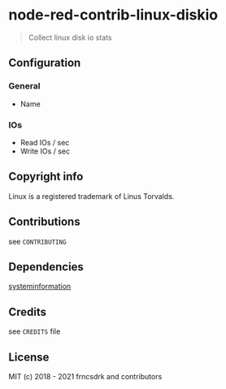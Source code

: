 # node-red-contrib-linux-diskio

> Collect linux disk io stats

## Configuration

### General

- Name

### IOs

- Read IOs / sec
- Write IOs / sec

## Copyright info

Linux is a registered trademark of Linus Torvalds.

## Contributions

see `CONTRIBUTING`

## Dependencies

[systeminformation](https://github.com/sebhildebrandt/systeminformation)

## Credits

see `CREDITS` file

## License

MIT (c) 2018 - 2021 frncsdrk and contributors
